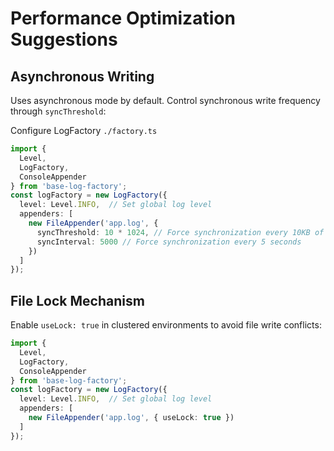 # Performance Optimization Suggestions

## Asynchronous Writing

Uses asynchronous mode by default. Control synchronous write frequency through `syncThreshold`:

Configure LogFactory `./factory.ts`
```typescript
import { 
  Level,
  LogFactory, 
  ConsoleAppender
} from 'base-log-factory';
const logFactory = new LogFactory({
  level: Level.INFO,  // Set global log level
  appenders: [
    new FileAppender('app.log', {
      syncThreshold: 10 * 1024, // Force synchronization every 10KB of logs
      syncInterval: 5000 // Force synchronization every 5 seconds
    })
  ]
});
```

## File Lock Mechanism

Enable `useLock: true` in clustered environments to avoid file write conflicts:

```typescript
import { 
  Level,
  LogFactory, 
  ConsoleAppender
} from 'base-log-factory';
const logFactory = new LogFactory({
  level: Level.INFO,  // Set global log level
  appenders: [
    new FileAppender('app.log', { useLock: true })
  ]
});
```